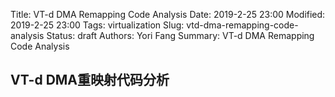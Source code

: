 Title: VT-d DMA Remapping Code Analysis
Date: 2019-2-25 23:00
Modified: 2019-2-25 23:00
Tags: virtualization
Slug: vtd-dma-remapping-code-analysis
Status: draft
Authors: Yori Fang
Summary: VT-d DMA Remapping Code Analysis

## VT-d DMA重映射代码分析
